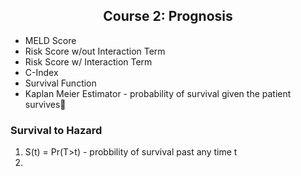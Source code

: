 <h2 align="center"> Course 2: Prognosis </h2>

* MELD Score
* Risk Score w/out Interaction Term
* Risk Score w/ Interaction Term
* C-Index
* Survival Function
* Kaplan Meier Estimator - probability of survival given the patient survives🚨

### Survival to Hazard
1. S(t) = Pr(T>t) - probbility of survival past any time t
2. 
